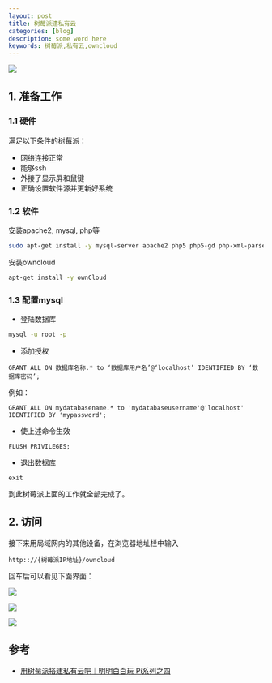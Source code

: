 ```yaml
---
layout: post 
title: 树莓派建私有云
categories: [blog]
description: some word here
keywords: 树莓派,私有云,owncloud
---
```


![](https://gitee.com/double12gzh/wiki-pictures/raw/master/2020-09-26-private_cloud/4.png)

## 1. 准备工作

### 1.1 硬件

满足以下条件的树莓派：

* 网络连接正常
* 能够ssh
* 外接了显示屏和鼠键
* 正确设置软件源并更新好系统

### 1.2 软件

安装apache2, mysql, php等

```bash
sudo apt-get install -y mysql-server apache2 php5 php5-gd php-xml-parser php5-intl php5-sqlite php5-mysql smbclient curl libcurl3 php5-curl phpmyadmin
```

安装owncloud

```bash
apt-get install -y ownCloud
```

### 1.3 配置mysql

* 登陆数据库

```bash
mysql -u root -p
```

* 添加授权

`GRANT ALL ON 数据库名称.* to ‘数据库用户名’@‘localhost’ IDENTIFIED BY ‘数据库密码’;`

例如：

`GRANT ALL ON mydatabasename.* to 'mydatabaseusername'@'localhost' IDENTIFIED BY 'mypassword';`

* 使上述命令生效

`FLUSH PRIVILEGES;`

* 退出数据库

`exit`

到此树莓派上面的工作就全部完成了。

## 2. 访问

接下来用局域网内的其他设备，在浏览器地址栏中输入

`http:://{树莓派IP地址}/owncloud`

回车后可以看见下面界面：

![](https://gitee.com/double12gzh/wiki-pictures/raw/master/2020-09-26-private_cloud/1.png)

![](https://gitee.com/double12gzh/wiki-pictures/raw/master/2020-09-26-private_cloud/2.png)

![](https://gitee.com/double12gzh/wiki-pictures/raw/master/2020-09-26-private_cloud/3.png)

## 参考

* [用树莓派搭建私有云吧｜明明白白玩 Pi系列之四](https://sspai.com/post/39264)

